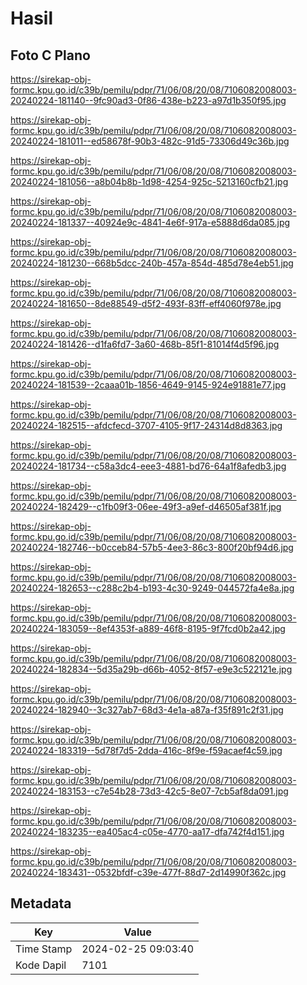 # Hasil

## Foto C Plano

https://sirekap-obj-formc.kpu.go.id/c39b/pemilu/pdpr/71/06/08/20/08/7106082008003-20240224-181140--9fc90ad3-0f86-438e-b223-a97d1b350f95.jpg

https://sirekap-obj-formc.kpu.go.id/c39b/pemilu/pdpr/71/06/08/20/08/7106082008003-20240224-181011--ed58678f-90b3-482c-91d5-73306d49c36b.jpg

https://sirekap-obj-formc.kpu.go.id/c39b/pemilu/pdpr/71/06/08/20/08/7106082008003-20240224-181056--a8b04b8b-1d98-4254-925c-5213160cfb21.jpg

https://sirekap-obj-formc.kpu.go.id/c39b/pemilu/pdpr/71/06/08/20/08/7106082008003-20240224-181337--40924e9c-4841-4e6f-917a-e5888d6da085.jpg

https://sirekap-obj-formc.kpu.go.id/c39b/pemilu/pdpr/71/06/08/20/08/7106082008003-20240224-181230--668b5dcc-240b-457a-854d-485d78e4eb51.jpg

https://sirekap-obj-formc.kpu.go.id/c39b/pemilu/pdpr/71/06/08/20/08/7106082008003-20240224-181650--8de88549-d5f2-493f-83ff-eff4060f978e.jpg

https://sirekap-obj-formc.kpu.go.id/c39b/pemilu/pdpr/71/06/08/20/08/7106082008003-20240224-181426--d1fa6fd7-3a60-468b-85f1-81014f4d5f96.jpg

https://sirekap-obj-formc.kpu.go.id/c39b/pemilu/pdpr/71/06/08/20/08/7106082008003-20240224-181539--2caaa01b-1856-4649-9145-924e91881e77.jpg

https://sirekap-obj-formc.kpu.go.id/c39b/pemilu/pdpr/71/06/08/20/08/7106082008003-20240224-182515--afdcfecd-3707-4105-9f17-24314d8d8363.jpg

https://sirekap-obj-formc.kpu.go.id/c39b/pemilu/pdpr/71/06/08/20/08/7106082008003-20240224-181734--c58a3dc4-eee3-4881-bd76-64a1f8afedb3.jpg

https://sirekap-obj-formc.kpu.go.id/c39b/pemilu/pdpr/71/06/08/20/08/7106082008003-20240224-182429--c1fb09f3-06ee-49f3-a9ef-d46505af381f.jpg

https://sirekap-obj-formc.kpu.go.id/c39b/pemilu/pdpr/71/06/08/20/08/7106082008003-20240224-182746--b0cceb84-57b5-4ee3-86c3-800f20bf94d6.jpg

https://sirekap-obj-formc.kpu.go.id/c39b/pemilu/pdpr/71/06/08/20/08/7106082008003-20240224-182653--c288c2b4-b193-4c30-9249-044572fa4e8a.jpg

https://sirekap-obj-formc.kpu.go.id/c39b/pemilu/pdpr/71/06/08/20/08/7106082008003-20240224-183059--8ef4353f-a889-46f8-8195-9f7fcd0b2a42.jpg

https://sirekap-obj-formc.kpu.go.id/c39b/pemilu/pdpr/71/06/08/20/08/7106082008003-20240224-182834--5d35a29b-d66b-4052-8f57-e9e3c522121e.jpg

https://sirekap-obj-formc.kpu.go.id/c39b/pemilu/pdpr/71/06/08/20/08/7106082008003-20240224-182940--3c327ab7-68d3-4e1a-a87a-f35f891c2f31.jpg

https://sirekap-obj-formc.kpu.go.id/c39b/pemilu/pdpr/71/06/08/20/08/7106082008003-20240224-183319--5d78f7d5-2dda-416c-8f9e-f59acaef4c59.jpg

https://sirekap-obj-formc.kpu.go.id/c39b/pemilu/pdpr/71/06/08/20/08/7106082008003-20240224-183153--c7e54b28-73d3-42c5-8e07-7cb5af8da091.jpg

https://sirekap-obj-formc.kpu.go.id/c39b/pemilu/pdpr/71/06/08/20/08/7106082008003-20240224-183235--ea405ac4-c05e-4770-aa17-dfa742f4d151.jpg

https://sirekap-obj-formc.kpu.go.id/c39b/pemilu/pdpr/71/06/08/20/08/7106082008003-20240224-183431--0532bfdf-c39e-477f-88d7-2d14990f362c.jpg


## Metadata

| Key        | Value               |
| ---------- | ------------------- |
| Time Stamp | 2024-02-25 09:03:40 |
| Kode Dapil | 7101                |



